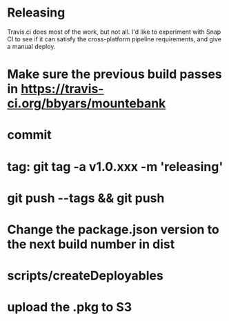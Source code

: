 Releasing
=========

Travis.ci does most of the work, but not all.  I'd like to experiment with Snap CI to see if it
can satisfy the cross-platform pipeline requirements, and give a manual deploy.

# Make sure the previous build passes in https://travis-ci.org/bbyars/mountebank
# commit
# tag: git tag -a v1.0.xxx -m 'releasing'
# git push --tags && git push
# Change the package.json version to the next build number in dist
# scripts/createDeployables
# upload the .pkg to S3
